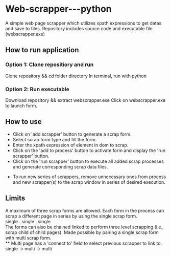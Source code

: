 # Web-scrapper---python
A simple web page scrapper which utilizes xpath expressions to get datas and save to files.
Repository includes source code and executable file (webscrapper.exe)

## How to run application
### Option 1: Clone repositiory and run
Clone repository && cd folder directory
In terminal, run with python <foldername>
  
### Option 2: Run executable
Download repository && extract webscrapper.exe
Click on webscrapper.exe to launch form.

## How to use
- Click on 'add scrapper' button to generate a scrap form.
- Select scrap form type and fill the form.
- Enter the xpath expression of element in dom to scrap.
- Click on the 'add to process' button to activate form and display the 'run scrapper' button.
- Click on the 'run scrapper' button to execute all added scrap processes and generate corresponding scrap data files.
* To run new series of scrappers, remove unnecessary ones from process and new scrapper(s) to the scrap window in series of desired execution.

## Limits
A maximum of three scrap forms are allowed. Each form in the process can scrap a different page in series by using the single scrap form.<br>
single . single . single <br >
The forms can also be chained linked to perform three level scrapping (i.e., scrap child of child pages). Made possible by pairing a single scrap form with multi scrap form.<br >
** Multi page has a 'connect to' field to select previous scrapper to link to. <br >
single -> multi -> multi
